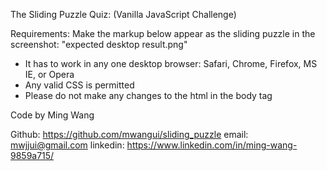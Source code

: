 The Sliding Puzzle Quiz:
(Vanilla JavaScript Challenge)

Requirements:
Make the markup below appear as the sliding puzzle in the screenshot: "expected desktop result.png"
- It has to work in any one desktop browser: Safari, Chrome, Firefox, MS IE, or Opera
- Any valid CSS is permitted
- Please do not make any changes to the html in the body tag


Code by Ming Wang

Github: https://github.com/mwangui/sliding_puzzle
email: mwjjui@gmail.com
linkedin: https://www.linkedin.com/in/ming-wang-9859a715/